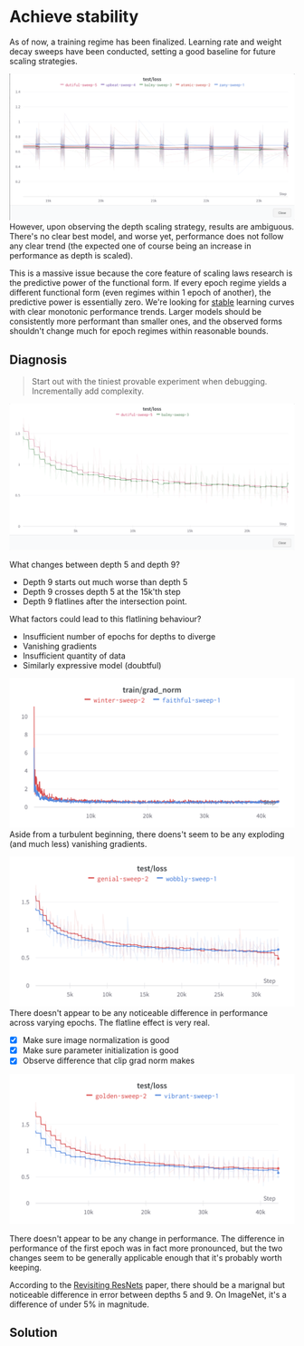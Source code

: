 # Achieve stability

As of now, a training regime has been finalized. Learning rate and weight decay sweeps have been conducted, setting a good baseline for future scaling strategies.

![W&B results towards final steps of training regime](2023-07-09-13-06-43.png)
However, upon observing the depth scaling strategy, results are ambiguous. There's no clear best model, and worse yet, performance does not follow any clear trend (the expected one of course being an increase in performance as depth is scaled). 

This is a massive issue because the core feature of scaling laws research is the predictive power of the functional form. If every epoch regime yields a different functional form (even regimes within 1 epoch of another), the predictive power is essentially zero. We're looking for <ins>stable</ins> learning curves with clear monotonic performance trends. Larger models should be consistently more performant than smaller ones, and the observed forms shouldn't change much for epoch regimes within reasonable bounds.

## Diagnosis

>Start out with the tiniest provable experiment when debugging. Incrementally add complexity.

![Depth 9 vs depth 5](2023-07-09-15-43-52.png)

What changes between depth 5 and depth 9?

- Depth 9 starts out much worse than depth 5
- Depth 9 crosses depth 5 at the 15k'th step
- Depth 9 flatlines after the intersection point.

What factors could lead to this flatlining behaviour?

- Insufficient number of epochs for depths to diverge
- Vanishing gradients
- Insufficient quantity of data
- Similarly expressive model (doubtful)

![](grad_graph.png)
Aside from a turbulent beginning, there doens't seem to be any exploding (and much less) vanishing gradients.

![](increased_epochs_graph.png)
There doesn't appear to be any noticeable difference in performance across varying epochs. The flatline effect is very real.

- [x] Make sure image normalization is good
- [x] Make sure parameter initialization is good
- [x] Observe difference that clip grad norm makes

![](clipped_grad_graph.png)

There doesn't appear to be any change in performance. The difference in performance of the first epoch was in fact more pronounced, but the two changes seem to be generally applicable enough that it's probably worth keeping.

According to the [Revisiting ResNets](https://arxiv.org/pdf/2103.07579.pdf) paper, there should be a marignal but noticeable difference in error between depths 5 and 9. On ImageNet, it's a difference of under 5% in magnitude. 


## Solution